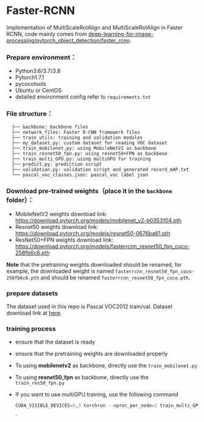 # Faster-RCNN
Implementation of MultiScaleRoIAlign and MultiScaleRoIAlign in Faster RCNN, code mainly comes from [deep-learning-for-image-processing/pytorch_object_detection/faster_rcnn](https://github.com/WZMIAOMIAO/deep-learning-for-image-processing/tree/master/pytorch_object_detection/faster_rcnn).

### Prepare environment：

* Python3.6/3.7/3.8
* Pytorch1.7.1
* pycocotools
* Ubuntu or CentOS
* detailed environment config refer to `requirements.txt`

### File structure：

```
  ├── backbone: backbone files
  ├── network_files: Faster R-CNN framework files
  ├── train_utils: training and validation modules
  ├── my_dataset.py: custom dataset for reading VOC dataset
  ├── train_mobilenet.py: using MobileNetV2 as backbone
  ├── train_resnet50_fpn.py: using resnet50+FPN as backbone
  ├── train_multi_GPU.py: using multiGPU for training
  ├── predict.py: prediction script
  ├── validation.py: validation script and generated record_mAP.txt
  └── pascal_voc_classes.json: pascal_voc label json
```

### Download pre-trained weights（place it in the `backbone` folder）：

* MobileNetV2 weights download link: https://download.pytorch.org/models/mobilenet_v2-b0353104.pth
* Resnet50 weights download link: https://download.pytorch.org/models/resnet50-0676ba61.pth
* ResNet50+FPN weights download link: https://download.pytorch.org/models/fasterrcnn_resnet50_fpn_coco-258fb6c6.pth

**Note** that the pretraining weights downloaded should be renamed, for example, the downloaded weight is named `fasterrcnn_resnet50_fpn_coco-258fb6c6.pth` and should be renamed  `fasterrcnn_resnet50_fpn_coco.pth`.

### prepare datasets

The dataset used in this repo is Pascal VOC2012 train/val. Dataset download link at [here](http://host.robots.ox.ac.uk/pascal/VOC/voc2012/VOCtrainval_11-May-2012.tar).

### training process

* ensure that the dataset is ready

* ensure that the pretraining weights are downloaded properly

* To using **mobilenetv2** as backbone, directly use the `train_mobilenet.py`

* To using **resnet50_fpn** as backbone, directly use the `train_res50_fpn.py`

* If you want to use multiGPU training, use the following command

  ```python
  CUDA_VISIBLE_DEVICES=0,3 torchrun --nproc_per_node=2 train_multi_GPU.py --data-path [PASCAL_VOC_2012 datasets path] -b [batch_size]
  ```

  

  

  `

